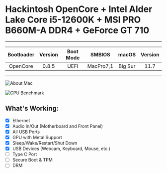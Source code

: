 # Hackintosh OpenCore + Intel Alder Lake Core i5-12600K + MSI PRO B660M-A DDR4 + GeForce GT 710

---

| Bootloader | Version | Boot Mode |  SMBIOS   |  macOS  | Version |
| :--------: | :-----: | :-------: | :-------: | :-----: | :-----: |
|  OpenCore  |  0.8.5  |   UEFI    | MacPro7,1 | Big Sur |  11.7   |

---

![About Mac](https://user-images.githubusercontent.com/33605526/196028608-c793e437-f712-4477-8fcd-d904fba3d674.png)

![CPU Benchmark](https://user-images.githubusercontent.com/33605526/196029372-58923acb-a3c3-42b9-ba35-1c1c60ee9568.png)

## What's Working:

- [x] Ethernet
- [x] Audio In/Out (Motherboard and Front Panel)
- [x] All USB Ports
- [x] GPU with Metal Support
- [x] Sleep/Wake/Restart/Shut Down
- [x] USB Devices (Webcam, Keyboard, Mouse, etc.)
- [ ] Type C Port
- [ ] Secure Boot & TPM
- [ ] DRM

